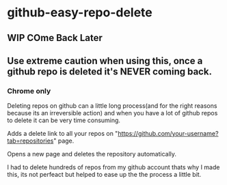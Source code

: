 # github-easy-repo-delete
## WIP COme Back Later
## Use extreme caution when using this, once a github repo is deleted it's NEVER coming back.

### Chrome only

Deleting repos on github can a little long process(and for the right reasons because its an irreversible action) and when you have a lot of github repos to delete it can be very time consuming.

Adds a delete link to all your repos on "https://github.com/your-username?tab=repositories" page.

Opens a new page and deletes the repository automatically.

I had to delete hundreds of repos from my github account thats why I made this, its not perfeact but helped to ease up the the process a little bit.
